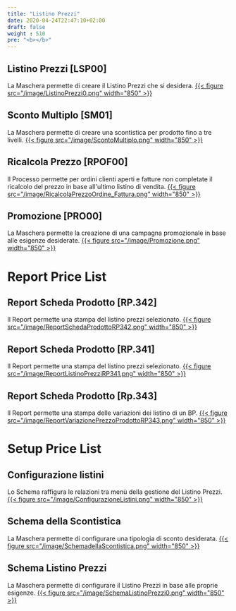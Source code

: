 ```yaml
---
title: "Listino Prezzi"
date: 2020-04-24T22:47:10+02:00
draft: false
weight : 510
pre: "<b></b>"
---
```


## Listino Prezzi [LSP00]
La Maschera permette di creare il Listino Prezzi che si desidera. 
[{{< figure src="/image/ListinoPrezzi0.png"  width="850"  >}}](/image/ListinoPrezzi0.png)

## Sconto Multiplo [SM01]
La Maschera permette di creare una scontistica per prodotto fino a tre livelli.
[{{< figure src="/image/ScontoMultiplo.png"  width="850"  >}}](/image/ScontoMultiplo.png)

## Ricalcola Prezzo [RPOF00]
Il Processo permette per ordini clienti aperti e fatture non completate il ricalcolo del prezzo in base all'ultimo listino di vendita.
[{{< figure src="/image/RicalcolaPrezzoOrdine_Fattura.png"  width="850"  >}}](/image/RicalcolaPrezzoOrdine_Fattura.png)

## Promozione [PRO00]
La Maschera permette la creazione di una campagna promozionale in base alle esigenze desiderate. 
[{{< figure src="/image/Promozione.png"  width="850"  >}}](/image/Promozione.png)


# Report Price List
## Report Scheda Prodotto [RP.342]
Il Report permette una stampa del listino prezzi selezionato.
[{{< figure src="/image/ReportSchedaProdottoRP342.png"  width="850"  >}}](/image/ReportSchedaProdottoRP342.png)
## Report Scheda Prodotto [RP.341]
Il Report permette una stampa del listino prezzi selezionato.
[{{< figure src="/image/ReportListinoPrezziRP341.png"  width="850"  >}}](/image/ReportListinoPrezziRP341.png)
## Report Scheda Prodotto [Rp.343]
Il Report permette una stampa delle variazioni dei listino di un BP.
[{{< figure src="/image/ReportVariazionePrezzoProdottoRP343.png"  width="850"  >}}](/image/ReportVariazionePrezzoProdottoRP343.png)


# Setup Price List
## Configurazione listini
Lo Schema raffigura le relazioni tra menù della gestione del Listino Prezzi.
[{{< figure src="/image/ConfigurazioneListini.png"  width="850"  >}}](/image/ConfigurazioneListini.png)
## Schema della Scontistica
La Maschera permette di configurare una tipologia di sconto desiderata. 
[{{< figure src="/image/SchemadellaScontistica.png"  width="850"  >}}](/image/SchemadellaScontistica.png)
## Schema Listino Prezzi
La Maschera permette di configurare il Listino Prezzi in base alle proprie esigenze.
[{{< figure src="/image/SchemaListinoPrezzi0.png"  width="850"  >}}](/image/SchemaListinoPrezzi0.png)




